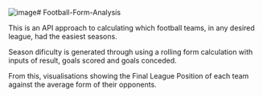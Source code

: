 ![image](https://github.com/Tomadams1997/Football-Form-Analysis/assets/55980323/37a78dd7-a206-4481-9bb8-174ab0f15475)# Football-Form-Analysis

This is an API approach to calculating which football teams, in any desired league, had the easiest seasons. 

Season dificulty is generated through using a rolling form calculation with inputs of result, goals scored and goals conceded.

From this, visualisations showing the Final League Position of each team against the average form of their opponents. 
